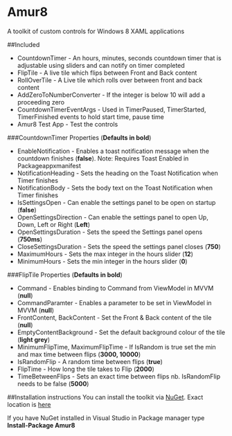 Amur8
=====

A toolkit of custom controls for Windows 8 XAML applications

##Included

* CountdownTimer - An hours, minutes, seconds countdown timer that is adjustable using sliders and can notify on timer    completed
* FlipTile - A live tile which flips between Front and Back content
* RollOverTile - A Live tile which rolls over between front and back content
* AddZeroToNumberConverter - If the integer is below 10 will add a proceeding zero
* CountdownTimerEventArgs - Used in TimerPaused, TimerStarted, TimerFinished events to hold start time, pause time
* Amur8 Test App - Test the controls

###CountdownTimer Properties (**Defaults in bold**)

* EnableNotification - Enables a toast notification message when the countdown finishes (**false**).
                     Note: Requires Toast Enabled in Packageappxmanifest
* NotificationHeading - Sets the heading on the Toast Notification when Timer finishes
* NotificationBody - Sets the body text on the Toast Notification when Timer finishes
* IsSettingsOpen - Can enable the settings panel to be open on startup (**false**)
* OpenSettingsDirection - Can enable the settings panel to open Up, Down, Left or Right (**Left**)
* OpenSettingsDuration - Sets the speed the Settings panel opens (**750ms**)
* CloseSettingsDuration - Sets the speed the settings panel closes (**750**)
* MaximumHours - Sets the max integer in the hours slider (**12**)
* MinimumHours - Sets the min integer in the hours slider (**0**)

###FlipTile Properties (**Defaults in bold**)

* Command - Enables binding to Command from ViewModel in MVVM (**null**)
* CommandParamter - Enables a parameter to be set in ViewModel in MVVM (**null**)
* FrontContent, BackContent - Set the Front & Back content of the tile (**null**)
* EmptyContentBackground - Set the default background colour of the tile (**light grey**)
* MinimumFlipTime, MaximumFlipTime - If IsRandom is true set the min and max time between flips (**3000, 10000**)
* IsRandomFlip - A random time between flips (**true**)
* FlipTime - How long the tile takes to Flip (**2000**)
* TimeBetweenFlips - Sets an exact time between flips nb. IsRandomFlip needs to be false (**5000**)


##Installation instructions
You can install the toolkit via [NuGet](https://www.nuget.org/). Exact location is [here](https://www.nuget.org/packages/Amur8/)

If you have NuGet installed in Visual Studio in Package manager type **Install-Package Amur8**
